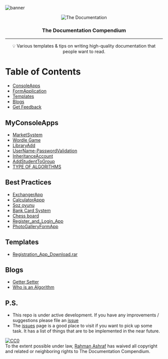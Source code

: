 ![banner](https://github.com/rahmanashraf/PragmatechCsharpProject/blob/main/banner.png)
<p align="center">
 <img src="https://i.imgur.com/rSyq3MW.png" alt="The Documentation"></a>
</p>

<h3 align="center">The Documentation Compendium</h3>

<div align="center">


</div>

---

<p align = "center">💡 Various templates & tips on writing high-quality documentation that people want to read.</p>


# Table of Contents

- [ConsoleApps](#console)
- [FormApplication](#formapp)
- [Templates](#templates)
- [Blogs](#art)
- [Get Feedback](#WriteIssue)


## MyConsoleApps <a name = "console"></a> 

- [MarketSystem](https://github.com/rahmanashraf/PragmatechCsharpProject/tree/main/Lessons/Lesson8%2BBonusTask/ArazMarket)
- [Wordle Game](https://github.com/rahmanashraf/PragmatechCsharpProject/tree/main/Lessons/Lesson9/Wordle)
- [LibraryAdd](https://github.com/rahmanashraf/PragmatechCsharpProject/tree/main/Lessons/Lesson8/BookTask)
- [UserName-PasswordValidation](https://github.com/rahmanashraf/PragmatechCsharpProject/tree/main/Lessons/Lesson6/AccountClass)
- [InheritanceAccount](https://github.com/rahmanashraf/PragmatechCsharpProject/tree/main/Lessons/Lesson11/OOP_Account)
- [AddStudentToGroup](https://github.com/rahmanashraf/PragmatechCsharpProject/tree/main/Lessons/Lesson10/TaskMohtesem)
- [TYPE OF ALGORITHMS](https://github.com/rahmanashraf/PragmatechCsharpProject/tree/main/GetToWorkReady/Type_of_Algo)




## Best Practices<a name = "formapp"></a>

- [ExchangerApp](https://github.com/rahmanashraf/PragmatechCsharpProject/tree/main/Lessons/Lesson12/ExchangerApp)
- [CalculatorAppp](https://github.com/rahmanashraf/PragmatechCsharpProject/tree/main/Scrawl-test/WindowsFormsApp1)
- [Soz oyunu](https://github.com/rahmanashraf/PragmatechCsharpProject/tree/main/GetToWorkReady/SpecialCsharpTasks/TaskOne/Soz_oyunu)
- [Bank Card System](https://github.com/rahmanashraf/PragmatechCsharpProject/tree/main/GetToWorkReady/SpecialCsharpTasks/TaskOne/Bank)
- [Chess board](https://github.com/rahmanashraf/PragmatechCsharpProject/tree/main/FormApp/Cheese)
- [Register_and_Login_App](https://github.com/rahmanashraf/PragmatechCsharpProject/tree/main/FormApp/BasicCRM-Winform)
- [PhotoGalleryFormApp](https://github.com/rahmanashraf/PragmatechCsharpProject/tree/main/Scrawl-test/PhotoGalleryApp)



## Templates<a name = "templates"></a>

- [Registration_App_Download.rar](https://github.com/rahmanashraf/PragmatechCsharpProject/blob/main/FormApp/login.rar)

## Blogs<a name = "art"></a>

- [Getter,Setter](https://medium.com/@RahmanAshraf/c-csharp-get-set-haqq%C4%B1nda-f7d52cc32bac)
- [Who is an Algorithm](https://medium.com/@RahmanAshraf/alqoritm-kimdir-3cc069704b34)

## P.S. <a name = "WriteIssue"></a>

- This repo is under active development. If you have any improvements / suggestions please file an [issue](https://github.com/kylelobo/The-Documentation-Compendium/issues/new/choose)
- The [issues](https://github.com/rahmanashraf/PragmatechCsharpProject/issues) page is a good place to visit if you want to pick up some task. It has a list of things that are to be implemented in the near future.


<p xmlns:dct="http://purl.org/dc/terms/" xmlns:vcard="http://www.w3.org/2001/vcard-rdf/3.0#">
  <a rel="license"
     href="http://creativecommons.org/publicdomain/zero/1.0/">
    <img src="http://i.creativecommons.org/p/zero/1.0/88x31.png" style="border-style: none;" alt="CC0" />
  </a>
  <br />
  To the extent possible under law,
  <a rel="dct:publisher"
     href="https://github.com/rahmanashraf">
    <span property="dct:title">Rahman Ashraf</span></a>
  has waived all copyright and related or neighboring rights to
  <span property="dct:title">The Documentation Compendium</span>.
</p>
